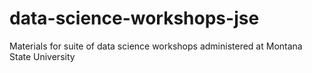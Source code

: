 # data-science-workshops-jse
Materials for suite of data science workshops administered at Montana State University
